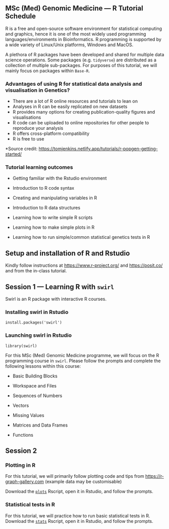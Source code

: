 ## MSc (Med) Genomic Medicine — R Tutorial Schedule 

R is a free and open-source software environment for statistical computing and graphics, hence it is one of the most widely used programming languages/environments in Bioinformatics. R programming is supported by a wide variety of Linux/Unix platforms, Windows and MacOS. 

A plethora of R packages have been developed and shared for multiple data science operations. Some packages (e.g. ``tidyverse``) are distributed as a collection of multiple sub-packages. For purposes of this tutorial, we will mainly focus on packages within ``Base-R``. 


### Advantages of using R for statistical data analysis and visualisation in Genetics? 

- There are a lot of R online resources and tutorials to lean on
- Analyses in R can be easily replicated on new datasets
- R provides many options for creating publication-quality figures and visualisations
- R code can be uploaded to online repositories for other people to reproduce your analysis
- R offers cross-platform compatibility
- R is free to use

*Source credit: https://tomjenkins.netlify.app/tutorials/r-popgen-getting-started/


### Tutorial learning outcomes
- Getting familiar with the Rstudio environment

- Introduction to R code syntax

- Creating and manipulating variables in R

- Introduction to R data structures

- Learning how to write simple R scripts

- Learning how to make simple plots in R 

- Learning how to run simple/common statistical genetics tests in R



## Setup and installation of R and Rstudio
Kindly follow instructions at https://www.r-project.org/ and https://posit.co/ and from the in-class tutorial.

## Session 1 — Learning R with ``swirl``

Swirl is an R package with interactive R courses. 

### Installing swirl in Rstudio

```
install.packages('swirl')
```

### Launching swirl in Rstudio

```
library(swirl)
```

For this MSc (Med) Genomic Medicine programme, we will focus on the R programming course in ``swirl``. Please follow the prompts and complete the following lessons within this course:

- Basic Building Blocks 

- Workspace and Files   

- Sequences of Numbers 

- Vectors 

- Missing Values

- Matrices and Data Frames

- Functions 



## Session 2

### Plotting in R
For this tutorial, we will primarily follow plotting code and tips from https://r-graph-gallery.com (example data may be customisable)

Download the [`plots`](https://github.com/twesigomwedavid/linux-and-R-intro/blob/main/scripts/plots.R) Rscript, open it in Rstudio, and follow the prompts.

### Statistical tests in R
For this tutorial, we will practice how to run basic statistical tests in R. Download the [`stats`](https://github.com/twesigomwedavid/linux-and-R-intro/blob/main/scripts/stats.R) Rscript, open it in Rstudio, and follow the prompts.
